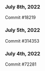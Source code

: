 ### July 8th, 2022

Commit #18219

### July 5th, 2022

Commit #314353


### July 4th, 2022

Commit #72281
